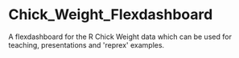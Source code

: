 # Chick_Weight_Flexdashboard
 A flexdashboard for the R Chick Weight data which can be used for teaching, presentations
 and 'reprex' examples.

